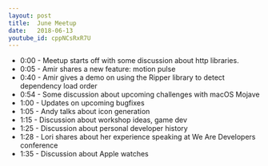 ```yaml
---
layout: post
title:  June Meetup
date:   2018-06-13
youtube_id: cppNCsRxR7U
---
```

- 0:00 - Meetup starts off with some discussion about http libraries.
- 0:05 - Amir shares a new feature: motion pulse
- 0:40 - Amir gives a demo on using the Ripper library to detect dependency load order
- 0:54 - Some discussion about upcoming challenges with macOS Mojave
- 1:00 - Updates on upcoming bugfixes
- 1:05 - Andy talks about icon generation
- 1:15 - Discussion about workshop ideas, game dev
- 1:25 - Discussion about personal developer history
- 1:28 - Lori shares about her experience speaking at We Are Developers conference
- 1:35 - Discussion about Apple watches
